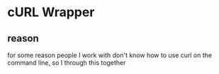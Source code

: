 # cURL Wrapper #

## reason ##
for some reason people I work with don't know how to use curl on the command line, so I through this together
